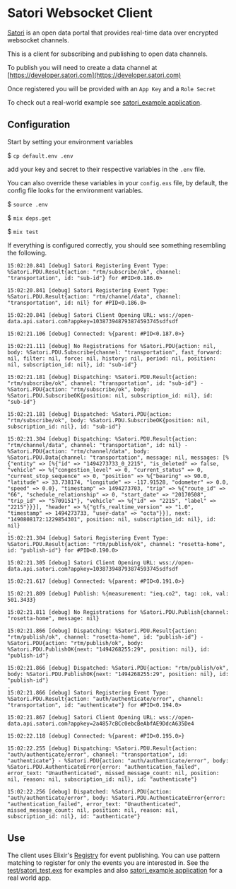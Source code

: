 # Satori Websocket Client

[Satori](https://www.satori.com/) is an open data portal that provides real-time data over encrypted websocket channels.

This is a client for subscribing and publishing to open data channels.

To publish you will need to create a data channel at [https://developer.satori.com](https://developer.satori.com)

Once registered you will be provided with an `App Key` and a `Role Secret`

To check out a real-world example see [satori_example application](https://github.com/NationalAssociationOfRealtors/satori_example).

## Configuration

Start by setting your environment variables

$ `cp default.env .env`

add your key and secret to their respective variables in the `.env` file.

You can also override these variables in your `config.exs` file, by default, the config file looks for the environment variables.

$ `source .env`

$ `mix deps.get`

$ `mix test`

If everything is configured correctly, you should see something resembling the following.

```
15:02:20.841 [debug] Satori Registering Event Type: %Satori.PDU.Result{action: "rtm/subscribe/ok", channel: "transportation", id: "sub-id"} for #PID<0.186.0>

15:02:20.841 [debug] Satori Registering Event Type: %Satori.PDU.Result{action: "rtm/channel/data", channel: "transportation", id: nil} for #PID<0.186.0>

15:02:20.841 [debug] Satori Client Opening URL: wss://open-data.api.satori.com?appkey=103873948793874593745sdfsdf

15:02:21.106 [debug] Connected: %{parent: #PID<0.187.0>}

15:02:21.111 [debug] No Registrations for %Satori.PDU{action: nil, body: %Satori.PDU.Subscribe{channel: "transportation", fast_forward: nil, filter: nil, force: nil, history: nil, period: nil, position: nil, subscription_id: nil}, id: "sub-id"}

15:02:21.181 [debug] Dispatching: %Satori.PDU.Result{action: "rtm/subscribe/ok", channel: "transportation", id: "sub-id"} - %Satori.PDU{action: "rtm/subscribe/ok", body: %Satori.PDU.SubscribeOK{position: nil, subscription_id: nil}, id: "sub-id"}

15:02:21.181 [debug] Dispatched: %Satori.PDU{action: "rtm/subscribe/ok", body: %Satori.PDU.SubscribeOK{position: nil, subscription_id: nil}, id: "sub-id"}

15:02:21.304 [debug] Dispatching: %Satori.PDU.Result{action: "rtm/channel/data", channel: "transportation", id: nil} - %Satori.PDU{action: "rtm/channel/data", body: %Satori.PDU.Data{channel: "transportation", message: nil, messages: [%{"entity" => [%{"id" => "1494273733_0_2215", "is_deleted" => false, "vehicle" => %{"congestion_level" => 0, "current_status" => 0, "current_stop_sequence" => 0, "position" => %{"bearing" => 90.0, "latitude" => 33.738174, "longitude" => -117.91528, "odometer" => 0.0, "speed" => 0.0}, "timestamp" => 1494273703, "trip" => %{"route_id" => "66", "schedule_relationship" => 0, "start_date" => "20170508", "trip_id" => "5709151"}, "vehicle" => %{"id" => "2215", "label" => "2215"}}}], "header" => %{"gtfs_realtime_version" => "1.0", "timestamp" => 1494273733, "user-data" => "octa"}}], next: "1490808172:1229854301", position: nil, subscription_id: nil}, id: nil}
.
15:02:21.304 [debug] Satori Registering Event Type: %Satori.PDU.Result{action: "rtm/publish/ok", channel: "rosetta-home", id: "publish-id"} for #PID<0.190.0>

15:02:21.305 [debug] Satori Client Opening URL: wss://open-data.api.satori.com?appkey=103873948793874593745sdfsdf

15:02:21.617 [debug] Connected: %{parent: #PID<0.191.0>}

15:02:21.809 [debug] Publish: %{measurement: "ieq.co2", tag: :ok, val: 501.3433}

15:02:21.811 [debug] No Registrations for %Satori.PDU.Publish{channel: "rosetta-home", message: nil}

15:02:21.866 [debug] Dispatching: %Satori.PDU.Result{action: "rtm/publish/ok", channel: "rosetta-home", id: "publish-id"} - %Satori.PDU{action: "rtm/publish/ok", body: %Satori.PDU.PublishOK{next: "1494268255:29", position: nil}, id: "publish-id"}

15:02:21.866 [debug] Dispatched: %Satori.PDU{action: "rtm/publish/ok", body: %Satori.PDU.PublishOK{next: "1494268255:29", position: nil}, id: "publish-id"}
.
15:02:21.866 [debug] Satori Registering Event Type: %Satori.PDU.Result{action: "auth/authenticate/error", channel: "transportation", id: "authenticate"} for #PID<0.194.0>

15:02:21.867 [debug] Satori Client Opening URL: wss://open-data.api.satori.com?appkey=2a4857cBCc0ebcBeAbfAE9DdcA635De4

15:02:22.118 [debug] Connected: %{parent: #PID<0.195.0>}

15:02:22.255 [debug] Dispatching: %Satori.PDU.Result{action: "auth/authenticate/error", channel: "transportation", id: "authenticate"} - %Satori.PDU{action: "auth/authenticate/error", body: %Satori.PDU.AuthenticateError{error: "authentication_failed", error_text: "Unauthenticated", missed_message_count: nil, position: nil, reason: nil, subscription_id: nil}, id: "authenticate"}

15:02:22.256 [debug] Dispatched: %Satori.PDU{action: "auth/authenticate/error", body: %Satori.PDU.AuthenticateError{error: "authentication_failed", error_text: "Unauthenticated", missed_message_count: nil, position: nil, reason: nil, subscription_id: nil}, id: "authenticate"}
```

## Use

The client uses Elixir's [Registry](https://hexdocs.pm/elixir/Registry.html#content) for event publishing. You can use pattern matching to register for only the events you are interested in. See the [test/satori_test.exs](test/satori_test.exs) for examples and also [satori_example application](https://github.com/NationalAssociationOfRealtors/satori_example) for a real world app.

